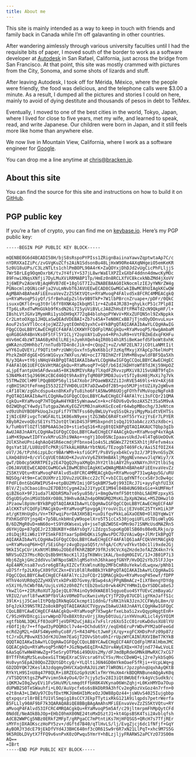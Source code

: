 ```yaml
---
title: About me
---
```


This site is mainly intended as a way to keep in touch with friends and family
back in Canada while I’m off galavanting in other countries.

After wandering aimlessly through various university faculties until I had the
requisite bits of paper, I moved south of the border to work as a software
developer at [Autodesk][autodesk] in San Rafael, California, just across the
bridge from San Francisco. At that point, this site was mostly crammed with
pictures from the City, Sonoma, and some shots of lizards and stuff.

After leaving Autodesk, I took off for Mérida, México, where the people were
friendly, the food was delicious, and the telephone calls were $3.00 a minute.
As a result, I dumped all the pictures and stories I could on here, mainly to
avoid of dying destitute and thousands of pesos in debt to TelMex.

Eventually, I moved to one of the best cities in the world, Tokyo, Japan, where
I lived for close to five years, met my wife, and learned to speak, read, and
write Japanese. Our children were born in Japan, and it still feels more like
home than anywhere else.

We now live in Mountain View, California, where I work as a software engineer
for [Google][google].

You can drop me a line anytime at [chris@bracken.jp][email].

## About this site

You can find the source for this site and instructions on how to build it on
[GitHub][site_repo].

## PGP public key

If you’re a fan of crypto, you can find me on [keybase.io][keybase]. Here’s my
PGP public key:

```
-----BEGIN PGP PUBLIC KEY BLOCK-----

mQENBE0G6d4BCADI58H/bjS8sRspoPYPIss1ZRignBaiinaYawvZqptwtaAp7C/c
nYDRXXaIZiPc/zvGVgKuZCfs2AiN1SdsonBu48LjHxW9ORe4AXqNHgeiO5emKeKR
5z0U18uUPs/C3LzNTLts1chlPmBOPL90A4rK+ZaQOYxjDhDJd2vUgCicPhFLljjS
7Wr5BrLEg9OqmOxrbK/tvJY4fiY+S37jL8wrWaElXPZIxGXbF4ddnn4dmwcKyMOc
89FnwiXNqsXNfji7DyLMuXViRRMABP1Tp/HmEz0n8RCLXfVC8kcxkNbZMd4jXoVV
3j6WEPv2AUeVBjAqHRVB7dE+18glGT7I2uZNABEBAAG0IkNocmlzIEJyYWNrZW4g
PGNocmlzQGNicmFja2VuLmNvbT6JAVUEEwECAD8CGwMGCwkIBwMCBhUIAgkKCwQW
AgMBAh4BAheAFiEEnvaVevZzZS5KtVQtu+RYaMvoqP4FAlvd5x8FCRC4MMEACgkQ
u+RYaMvoqP5iyQf/SfrBehaEpZsl6v9B9TkP+7W1lbPBrcnZruape+/pDFr/0QkC
isuxxQKfld+ug3t0rl6fY0XNK4pIkbqHSl1r+4Zu84JRJB3+ghyLkcP51c7Plp8I
fTp6LsRxdTwMnGUkb9fKsdN26i7I5yUViBVLcJA8ZhHsEFtFM4Td2cN9QkpHF/l+
IBshLVtJGXv1MymHRi1ysbDH9qX772q84blohqoPYWvV+MXxZUFQN5nl9ZxNppkk
Cr2LmtoOXqp1JHQLaSwQEAdVDEBAI+Zb7s45A+TeN0KCxB87jTjndOyDDnvuLxu+
AouF2sSxVTlOcc4jojWZZJyqtEOmhQ3yxhCv4YkBPgQTAQIAKAIbAwYLCQgHAwIG
FQgCCQoLBBYCAwECHgECF4AFAlCKKWYFCQdFplMACgkQu+RYaMvoqP5/6wgAmbaM
qoRG8GkR4BnVKsOF5tFl5Y1CLjY2opVAY1uDyo4+RPnJuR9+nVtFBZmEdxqFKHFu
mVv6mC4bzWT3AA6ByKhElLREjnJymhXQeh4qIR0b14h1R5iBeKaefdSFboWt8xhK
gWKAznzDHHhbzT/nnTudbTD4n8cJik+d+cQopZj+uZ/vNF2ELN7JjCOtLaNMtIit
wYY6IuQVEYi/f9QTitmPrzUWHjGvxfnSyNxK6b1cF3zKqfMxyjXYApCp76elHoPt
PhzkZmOFdgGE+DSnW1Gvyx7WXFus/WU+ocI77BIhHZrF1hM+M8vpwldFBF5Qa5Xh
N/y3QAv+tY6jsNHqV4kBPgQTAQIAKAIbAwYLCQgHAwIGFQgCCQoLBBYCAwECHgEC
F4AFAlQ61UEFCQkVHtMACgkQu+RYaMvoqP7+GQf/b6IdJkDHYoWf8TdJKj59HpOZ
aLjpEfantpUmSAFdwvaAS+8K1NdMIVsRAy7lXqdFZRvvzpMXiV8J15vUABT9fqIn
S3N4Mk4t5qJ969KzCBCd46Qt9hAx8YyTqM08P3MD8JuivtSfIy8sH8jMxXi7g7Vk
55TMwZOClHMFlPQqB0DP56yl1S47XobrJPOaeWBXZZiIJnRVE5469ls+kV+AXj68
rqBHISHJtFeFnmgI5532IZfVHD0LUIR7aDZwwDdf2B5+po5MJPjntUZiXy2gWbvm
cAf18lW/zgGhcdspu4xn8hKxFyTu8iho6FtA5Nw9R6UOjgFOYhfVMuVopzNgFokB
PgQTAQIAKAIbAwYLCQgHAwIGFQgCCQoLBBYCAwECHgECF4AFAlYci3sFCQr21QMA
CgkQu+RYaMvoqP7HTQgAwH4YKBt5yWnawwCn+k+cF6DV6vQv9ozAX5Zt3Sa5M9vA
0d2WQhgCY4wdyiTutgpa2WvKyEGZVtM0JnaHxKGcEceEr64wbpMBochg/3JeNtcm
vd9zUhUYBO8PkUoqJxzpFif7YTNTFss60yBWLUyYvqSSsQkzyiMgyMaidtVEHTSs
IjNIcERFivgcTcWGFALtL1K06xN9yexjtZG3WbC6R4FtxHf55rYxzjYsEr7LPYER
XBybR2evoQbzSE1YsT52otQtlWiD4S3F9MSbxpndt1sQqJ193abAczzX5zXdbc+i
k/TuHbVflOZfl5BP6AAG3eI0+stie5qS16+Rzg8tQIkBPgQTAQIAKAUCTQbp3gIb
AwUJA8JnAAYLCQgHAwIGFQgCCQoLBBYCAwECHgECF4AACgkQu+RYaMvoqP4xYAgA
iaM+K9pwwtIDFYxvkMruG3hi9WAo++ngYj1Oo0SNcIpaavsUkdJv4l4Tq6UeDOvK
2UlKSheUPni4qhAoQ4SR6ecmdjPfbnxo41o4s5LzNGWxZ72tKSXh1tjRFefvm4sx
0gsYat1E/LU8UzOTcPKRjGTkkALH8RArYbtNUG/TEzogbT469Fck/Aai5IfOI2X4
oV7/J6/tPzh6izpLDcr9BArWMh+ksfiGCPT/Ps8VSyxb4kCvy3zJ/3P19vnGSyZK
LXmQ48Vd+0/cVlCqVUEt0AUO+KJvuVxVy6Z9X9mBAkljMggNEvnewvJlqYWiy7/X
gwT/Db0cp5KRRTPEIy2E47QgQ2hyaXMgQnJhY2tlbiA8Y2hyaXNAYnJhY2tlbi5q
cD6JAVUEEwECAD8CGwMGCwkIBwMCBhUIAgkKCwQWAgMBAh4BAheAFiEEnvaVevZz
ZS5KtVQtu+RYaMvoqP4FAlvd5x8FCRC4MMEACgkQu+RYaMvoqP731wgAqu5G/uRU
NQSOg/4t9m+CaCOUXMrz1JDVu2zUC8kcc22cTC+vbICILqdYNTfccxS8r3cDw4gc
FPdFL0ntGbGRWIPU54+etpBU2MVImijOFSqkBM75w0j993IRcJ7i+ayyFqhfUI3X
BlV/Zju3Cbaoi8nu2E7DB3tCygm42a2J1YypCE1M94l04B4UNG98xGie+kUMFHof
qiBZ6oX+9FJ1uda7lADbR5Ma7ve5yu850/i+8mgOwYmfF50tt0hbLSAEMFzpxyXS
O5gUDSyOniMSU3b0XrO80L39HhvAdAZn4pORNGMQ2MsKLZpXpN2WaL+M5ZOHwzlO
JPzaowl8pVmrBYkBPgQTAQIAKAIbAwYLCQgHAwIGFQgCCQoLBBYCAwECHgECF4AF
AlCKKTsFCQdFplMACgkQu+RYaMvoqP5pvggAjYrouVcILcjE3Vo8C25TYxH1ik3P
at/gKtHnUgOs/Vn+TKFwqiPorOA3XH5B1+uxDifqvPkkLaGXaOEN0+OlXQYqWw1Y
PXhKGdFOYjng4E+7p5BLnkbHnEyW9opelXro5T51cCx530jogiUFLoSTDioWlyQG
B/6DZMgR0vD+mN60o+tS9YdKWsexLy8+jseTqBZWO5E+OMn9o71SNMcUsdMAZRn5
d6YHjQp+87gQEJr233BUKBY+d8AYsOgY/iZdzgs5upoKgO8lSB60s08e0LRkjo/p
z0iDqjR1iW6z1YPISmkF03YaarSp8HbQKsiSgNwsPDC7DzVAiwQg+JlMrIkBPgQT
AQIAKAIbAwYLCQgHAwIGFQgCCQoLBBYCAwECHgECF4AFAlQ61aAFCQkVHtMACgkQ
u+RYaMvoqP6H+Qf/SEiGhgrz4vgDzpaSQ5t/nfqA/CcM/vdYkvtbOc1li9xde2Gj
9KkI5CpCUriKxNtMlBN6u2ObEdfKhRZBDPJ9fRJs9CVcXqZHzde3ofAZZK4kn7rk
NRVSuOZ37MscRQcQsBb9HtNocK1lJIgTK0WVc1KAL/bxdqH0GIVC/1J+JB01P7i3
Hbj6ZgkjGHc2ddVvulWFNpoSWEhlqMSoYnhJ6hkaegfGNYP/HvDQ2sYbJ5lFJJq+
4pE4AMCnsa87vu5re6gBTAyXIZCvfXsWlnuK0p2MFbCmR8uYekwldLwqxw/pNhb1
uD7Sfrfp2LK6yCX09fUCZkn+EVi0l8lReBBk3YkBPgQTAQIAKAIbAwYLCQgHAwIG
FQgCCQoLBBYCAwECHgECF4AFAlYci2oFCQr21QMACgkQu+RYaMvoqP45ewf/fDPP
HThV4oVUR0qQZZyHXEVtxkDPx8D7Gvmy/BSwp4sAjPPgNBmACz+IiXfBengYDYdg
n5XiY6/hCWbf0A/UujLsV62z0h0ZfctEb2bxGz0rwk4KPCYHMmILQxYSDDCa8eSJ
YkwZlG++2IRzRoXUTJpIejQL07R4inOy9dkWAE8l5qguoEuo4SYfUEvCzmBayaG/
VRIU2/unfl8fwwK9PfbVlAsV0MeDTucKwnivHyCYjTP2Dy87UCDligYKmJaffS1c
39lK+ijJ5CaelItPQdpIRkNqGGCkcmpt11ddnG/fsRK1hVA3JznJCCFWybL8m+/U
bFqJzkX39NSTRIZo8okBPgQTAQIAKAUCTVgyywIbAwUJA8JnAAYLCQgHAwIGFQgC
CQoLBBYCAwECHgECF4AACgkQu+RYaMvoqP7X5wgArfxeLba5i2xvQqypHqgtEnR+
C/9SzH9VDXcgiiurwWpnD7OxB8Xt0zvUrjjXmyb0tUui/inYHVnuKLicl4ySYO1M
xgtfbbNL3QKLFf03oUPTjeVDFM2uCjA8ix7xFslrz6Xo5IcC01roKwDdusXU8lYU
r6OfIj0/7++ffqwd3yPOQROcl7v4e+DChdu65Y//eqEHbEruPrWDvPYM2aOFeeGd
ecRd2gM2L+dAFS4WyeHhyCo8F/S+R434P6ctJwmFjX/qy+xgFCXHDsPnFz09p87z
tCJrxDLPBvwXE53drKJUJmm7EaGjT2OVvSbtu0hIrrUpzWYCAINlRXVIBmT7KYkB
QQQTAQIAKwIbAwYLCQgHAwIGFQgCCQoLBBYCAwECHgECF4AFCQdFplMFAlHbmJMC
GQEACgkQu+RYaMvoqP5nNQf+JGzNqw6EqIR+AZUrvAWyEXQx+H7djnd774wLVoLE
6AaSqGYwHW4hWwZg+F5eSryOTPb6i49DUUs2My/dFJmdBpRdeGMNk8MwRXC7xCG7
BYTfFhKqMz5LeubexGiTtWpEXraCSVcsra6YsCYSv/MncCDeWQ+Lj2re7ykbSq0G
Hs0vyn5EpA28OQoZZQUtGDtcyQ/+YLQltiJ6N4GD0mYkmOaeF5fRji++VcpLWq+g
GD2DDYQK72KeslA3zdqqmyDHVCXaQnRAJUizWt7lWRONirJpzzphnqUqxhAyQKtB
RYkYLH9SInU8q47P8QLR+i8RZEGzGp9zUKlxfHrYHuXm4rkBDQRNBuneAQgAvK0q
/VTSDQtKtgsZPwPVvimn5k4yOu4/Dr7cjy5z5v28I3iQt8WUbEfrk4gVcSudk9/c
iQKMJwI0q2wyEVi1FvSHuVM/LnmqdtFfbH8K4VKyna06WnZqhj+L0KxHMYDa7Oup
dUPWB2S0TeSWauhfi+L0O/AuVpcfx6s6sBkDbR9A3hfCv2egRozVxGoz4n7rfn+0
e2t8nA3+LIWUy97CDsfDxtMKJUm6HIbMceOzJOW88pQz44+jsWUvS4025Iujgbbp
qtxpqsrzl8rBE1fU1VlSmgig18sCCYJEkpTTytixRkG121A9ilqpds7petrWerfa
B5FLLly90AF9bF7k3QARAQABiQE8BBgBAgAmAhsMFiEEnvaVevZzZS5KtVQtu+RY
aMvoqP4FAlvd53IFCRC4MRQACgkQu+RYaMvoqP5m5Af/c29jltmrpmFhMpQytCFd
0NddE/NeAOkBbJOp+EHbI0hmX00NE24toMxDSztJ1+kt4GpsBSK4Tsi2Avblqfsh
AdCB2WWPCg5NBz0ERkf2MFpT/gRPgaCC7mPtntiKs7HjHFQSG5+QRcH7s7TfjREr
sMYFnjDXAOKsczHoPY5zv+/dGftd7B40/qTlHvLS/lj/EvgZjcj6dc1fNfjf+GqY
AyBORJY3dcE79jEkDfVYd4J3BHC640nf3cOR61Sw9r6R7xN21LlPqT+xhc9M7S5G
9K5RObLDVytX7fFQ9v6vnPxK0zOPwqu5YmrY+hBLzjljyFRARWS2aPCYzO73S00m
AQ==
=IBrt
-----END PGP PUBLIC KEY BLOCK-----
```

[autodesk]: https://autodesk.com
[github]: https://github.com/cbracken
[google]: https://google.com
[email]: mailto:chris@bracken.jp
[keybase]: https://keybase.io/cbracken
[site_repo]: https://github.com/cbracken/cbracken.github.io
